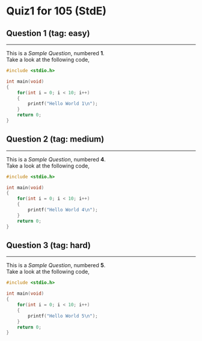 # Quiz1 for 105 (StdE)

## Question 1 (tag: easy)
---

This is a *Sample Question*, numbered **1**.\
Take a look at the following code,

```C
#include <stdio.h>

int main(void)
{
    for(int i = 0; i < 10; i++)
    {
        printf("Hello World 1\n");
    }
    return 0;
}
```


## Question 2 (tag: medium)
---

This is a *Sample Question*, numbered **4**.\
Take a look at the following code,

```C
#include <stdio.h>

int main(void)
{
    for(int i = 0; i < 10; i++)
    {
        printf("Hello World 4\n");
    }
    return 0;
}
```


## Question 3 (tag: hard)
---

This is a *Sample Question*, numbered **5**.\
Take a look at the following code,

```C
#include <stdio.h>

int main(void)
{
    for(int i = 0; i < 10; i++)
    {
        printf("Hello World 5\n");
    }
    return 0;
}
```

